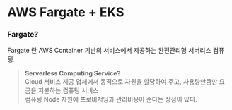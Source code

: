 AWS Fargate + EKS 
======

### Fargate? 

Fargate 란 AWS Container 기반의 서비스에서 제공하는 완전관리형 서버리스 컴퓨팅.

> **Serverless Computing Service?**   
> Cloud 서비스 제공 업체에서 동적으로 자원을 할당하여 주고, 사용량만큼만 요금을 지불하는 컴퓨팅 서비스  
> 컴퓨팅 Node 자원에 프로비저닝과 관리비용이 준다는 장점이 있다.


